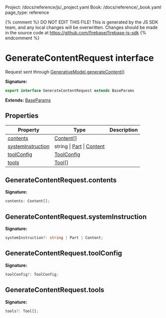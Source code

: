 Project: /docs/reference/js/_project.yaml
Book: /docs/reference/_book.yaml
page_type: reference

{% comment %}
DO NOT EDIT THIS FILE!
This is generated by the JS SDK team, and any local changes will be
overwritten. Changes should be made in the source code at
https://github.com/firebase/firebase-js-sdk
{% endcomment %}

# GenerateContentRequest interface
Request sent through [GenerativeModel.generateContent()](./vertexai-preview.generativemodel.md#generativemodelgeneratecontent)

<b>Signature:</b>

```typescript
export interface GenerateContentRequest extends BaseParams 
```
<b>Extends:</b> [BaseParams](./vertexai-preview.baseparams.md#baseparams_interface)

## Properties

|  Property | Type | Description |
|  --- | --- | --- |
|  [contents](./vertexai-preview.generatecontentrequest.md#generatecontentrequestcontents) | [Content](./vertexai-preview.content.md#content_interface)<!-- -->\[\] |  |
|  [systemInstruction](./vertexai-preview.generatecontentrequest.md#generatecontentrequestsysteminstruction) | string \| [Part](./vertexai-preview.md#part) \| [Content](./vertexai-preview.content.md#content_interface) |  |
|  [toolConfig](./vertexai-preview.generatecontentrequest.md#generatecontentrequesttoolconfig) | [ToolConfig](./vertexai-preview.toolconfig.md#toolconfig_interface) |  |
|  [tools](./vertexai-preview.generatecontentrequest.md#generatecontentrequesttools) | [Tool](./vertexai-preview.md#tool)<!-- -->\[\] |  |

## GenerateContentRequest.contents

<b>Signature:</b>

```typescript
contents: Content[];
```

## GenerateContentRequest.systemInstruction

<b>Signature:</b>

```typescript
systemInstruction?: string | Part | Content;
```

## GenerateContentRequest.toolConfig

<b>Signature:</b>

```typescript
toolConfig?: ToolConfig;
```

## GenerateContentRequest.tools

<b>Signature:</b>

```typescript
tools?: Tool[];
```

